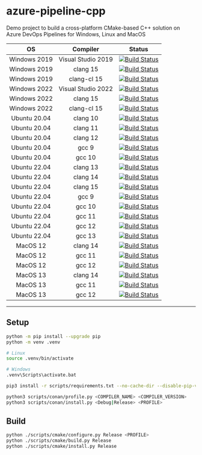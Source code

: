 # azure-pipeline-cpp
Demo project to build a cross-platform CMake-based C++ solution on Azure DevOps Pipelines for Windows, Linux and MacOS

|OS|Compiler|Status|
|:--:|:--:|:--:|
| Windows 2019 | Visual Studio 2019 | [![Build Status](https://stefanolusardi.visualstudio.com/azure-pipeline-cpp/_apis/build/status%2Fbuild?branchName=main&jobName=Build&configuration=Build%20windows2019_msvc)](https://stefanolusardi.visualstudio.com/azure-pipeline-cpp/_build/latest?definitionId=23&branchName=main) | 
| Windows 2019 | clang 15 | [![Build Status](https://stefanolusardi.visualstudio.com/azure-pipeline-cpp/_apis/build/status%2Fbuild?branchName=main&jobName=Build&configuration=Build%20windows2019_clang)](https://stefanolusardi.visualstudio.com/azure-pipeline-cpp/_build/latest?definitionId=23&branchName=main) | 
| Windows 2019 | clang-cl 15 | [![Build Status](https://stefanolusardi.visualstudio.com/azure-pipeline-cpp/_apis/build/status%2Fbuild?branchName=main&jobName=Build&configuration=Build%20windows2019_clang_cl)](https://stefanolusardi.visualstudio.com/azure-pipeline-cpp/_build/latest?definitionId=23&branchName=main) | 
| Windows 2022 | Visual Studio 2022 | [![Build Status](https://stefanolusardi.visualstudio.com/azure-pipeline-cpp/_apis/build/status%2Fbuild?branchName=main&jobName=Build&configuration=Build%20windows2022_msvc)](https://stefanolusardi.visualstudio.com/azure-pipeline-cpp/_build/latest?definitionId=23&branchName=main) | 
| Windows 2022 | clang 15 | [![Build Status](https://stefanolusardi.visualstudio.com/azure-pipeline-cpp/_apis/build/status%2Fbuild?branchName=main&jobName=Build&configuration=Build%20windows2022_clang)](https://stefanolusardi.visualstudio.com/azure-pipeline-cpp/_build/latest?definitionId=23&branchName=main) | 
| Windows 2022 | clang-cl 15 | [![Build Status](https://stefanolusardi.visualstudio.com/azure-pipeline-cpp/_apis/build/status%2Fbuild?branchName=main&jobName=Build&configuration=Build%20windows2022_clang_cl)](https://stefanolusardi.visualstudio.com/azure-pipeline-cpp/_build/latest?definitionId=23&branchName=main) | 
| Ubuntu 20.04 | clang 10 | [![Build Status](https://stefanolusardi.visualstudio.com/azure-pipeline-cpp/_apis/build/status%2Fbuild?branchName=main&jobName=Build&configuration=Build%20ubuntu2004_clang_10)](https://stefanolusardi.visualstudio.com/azure-pipeline-cpp/_build/latest?definitionId=23&branchName=main) |
| Ubuntu 20.04 | clang 11 | [![Build Status](https://stefanolusardi.visualstudio.com/azure-pipeline-cpp/_apis/build/status%2Fbuild?branchName=main&jobName=Build&configuration=Build%20ubuntu2004_clang_11)](https://stefanolusardi.visualstudio.com/azure-pipeline-cpp/_build/latest?definitionId=23&branchName=main) |
| Ubuntu 20.04 | clang 12 | [![Build Status](https://stefanolusardi.visualstudio.com/azure-pipeline-cpp/_apis/build/status%2Fbuild?branchName=main&jobName=Build&configuration=Build%20ubuntu2004_clang_12)](https://stefanolusardi.visualstudio.com/azure-pipeline-cpp/_build/latest?definitionId=23&branchName=main) |
| Ubuntu 20.04 | gcc 9 | [![Build Status](https://stefanolusardi.visualstudio.com/azure-pipeline-cpp/_apis/build/status%2Fbuild?branchName=main&jobName=Build&configuration=Build%20ubuntu2004_gcc_9)](https://stefanolusardi.visualstudio.com/azure-pipeline-cpp/_build/latest?definitionId=23&branchName=main) |
| Ubuntu 20.04 | gcc 10 | [![Build Status](https://stefanolusardi.visualstudio.com/azure-pipeline-cpp/_apis/build/status%2Fbuild?branchName=main&jobName=Build&configuration=Build%20ubuntu2004_gcc_10)](https://stefanolusardi.visualstudio.com/azure-pipeline-cpp/_build/latest?definitionId=23&branchName=main) |
| Ubuntu 22.04 | clang 13 | [![Build Status](https://stefanolusardi.visualstudio.com/azure-pipeline-cpp/_apis/build/status%2Fbuild?branchName=main&jobName=Build&configuration=Build%20ubuntu2204_clang_13)](https://stefanolusardi.visualstudio.com/azure-pipeline-cpp/_build/latest?definitionId=23&branchName=main) |
| Ubuntu 22.04 | clang 14 | [![Build Status](https://stefanolusardi.visualstudio.com/azure-pipeline-cpp/_apis/build/status%2Fbuild?branchName=main&jobName=Build&configuration=Build%20ubuntu2204_clang_14)](https://stefanolusardi.visualstudio.com/azure-pipeline-cpp/_build/latest?definitionId=23&branchName=main) |
| Ubuntu 22.04 | clang 15 | [![Build Status](https://stefanolusardi.visualstudio.com/azure-pipeline-cpp/_apis/build/status%2Fbuild?branchName=main&jobName=Build&configuration=Build%20ubuntu2204_clang_15)](https://stefanolusardi.visualstudio.com/azure-pipeline-cpp/_build/latest?definitionId=23&branchName=main) |
| Ubuntu 22.04 | gcc 9 | [![Build Status](https://stefanolusardi.visualstudio.com/azure-pipeline-cpp/_apis/build/status%2Fbuild?branchName=main&jobName=Build&configuration=Build%20macos12_gcc_12)](https://stefanolusardi.visualstudio.com/azure-pipeline-cpp/_build/latest?definitionId=23&branchName=main) |
| Ubuntu 22.04 | gcc 10 | [![Build Status](https://stefanolusardi.visualstudio.com/azure-pipeline-cpp/_apis/build/status%2Fbuild?branchName=main&jobName=Build&configuration=Build%20ubuntu2204_gcc_10)](https://stefanolusardi.visualstudio.com/azure-pipeline-cpp/_build/latest?definitionId=23&branchName=main) |
| Ubuntu 22.04 | gcc 11 | [![Build Status](https://stefanolusardi.visualstudio.com/azure-pipeline-cpp/_apis/build/status%2Fbuild?branchName=main&jobName=Build&configuration=Build%20ubuntu2204_gcc_11)](https://stefanolusardi.visualstudio.com/azure-pipeline-cpp/_build/latest?definitionId=23&branchName=main) |
| Ubuntu 22.04 | gcc 12 | [![Build Status](https://stefanolusardi.visualstudio.com/azure-pipeline-cpp/_apis/build/status%2Fbuild?branchName=main&jobName=Build&configuration=Build%20ubuntu2204_gcc_12)](https://stefanolusardi.visualstudio.com/azure-pipeline-cpp/_build/latest?definitionId=23&branchName=main) |
| Ubuntu 22.04 | gcc 13 | [![Build Status](https://stefanolusardi.visualstudio.com/azure-pipeline-cpp/_apis/build/status%2Fbuild?branchName=main&jobName=Build&configuration=Build%20ubuntu2204_gcc_13)](https://stefanolusardi.visualstudio.com/azure-pipeline-cpp/_build/latest?definitionId=23&branchName=main) |
| MacOS 12 | clang 14 | [![Build Status](https://stefanolusardi.visualstudio.com/azure-pipeline-cpp/_apis/build/status%2Fbuild?branchName=main&jobName=Build&configuration=Build%20macos12_clang)](https://stefanolusardi.visualstudio.com/azure-pipeline-cpp/_build/latest?definitionId=23&branchName=main) |
| MacOS 12 | gcc 11 | [![Build Status](https://stefanolusardi.visualstudio.com/azure-pipeline-cpp/_apis/build/status%2Fbuild?branchName=main&jobName=Build&configuration=Build%20macos12_gcc_11)](https://stefanolusardi.visualstudio.com/azure-pipeline-cpp/_build/latest?definitionId=23&branchName=main) |
| MacOS 12 | gcc 12 | [![Build Status](https://stefanolusardi.visualstudio.com/azure-pipeline-cpp/_apis/build/status%2Fbuild?branchName=main&jobName=Build&configuration=Build%20macos12_gcc_12)](https://stefanolusardi.visualstudio.com/azure-pipeline-cpp/_build/latest?definitionId=23&branchName=main) |
| MacOS 13 | clang 14 | [![Build Status](https://stefanolusardi.visualstudio.com/azure-pipeline-cpp/_apis/build/status%2Fbuild?branchName=main&jobName=Build&configuration=Build%20macos13_clang14)](https://stefanolusardi.visualstudio.com/azure-pipeline-cpp/_build/latest?definitionId=23&branchName=main) |
| MacOS 13 | gcc 11 | [![Build Status](https://stefanolusardi.visualstudio.com/azure-pipeline-cpp/_apis/build/status%2Fbuild?branchName=main&jobName=Build&configuration=Build%20macos13_gcc_11)](https://stefanolusardi.visualstudio.com/azure-pipeline-cpp/_build/latest?definitionId=23&branchName=main) |
| MacOS 13 | gcc 12 | [![Build Status](https://stefanolusardi.visualstudio.com/azure-pipeline-cpp/_apis/build/status%2Fbuild?branchName=main&jobName=Build&configuration=Build%20macos13_gcc_12)](https://stefanolusardi.visualstudio.com/azure-pipeline-cpp/_build/latest?definitionId=23&branchName=main) |

---

## Setup
```bash
python -m pip install --upgrade pip
python -m venv .venv

# Linux
source .venv/bin/activate

# Windows
.venv\Scripts\activate.bat

pip3 install -r scripts/requirements.txt --no-cache-dir --disable-pip-version-check

python3 scripts/conan/profile.py <COMPILER_NAME> <COMPILER_VERSION>
python3 scripts/conan/install.py <Debug|Release> <PROFILE>
```

## Build
```bash
python ./scripts/cmake/configure.py Release <PROFILE>
python ./scripts/cmake/build.py Release
python ./scripts/cmake/install.py Release
```
